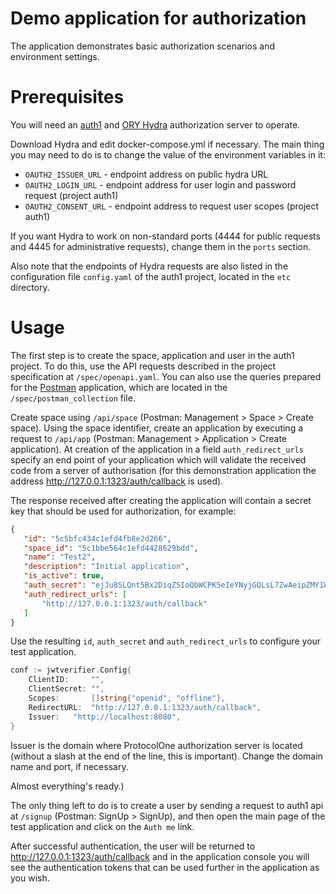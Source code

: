 # Demo application for authorization

The application demonstrates basic authorization scenarios and environment settings.

# Prerequisites

You will need an [auth1](https://github.com/ProtocolONE/auth1.protocol.one) and 
[ORY Hydra](https://github.com/ory/hydra) authorization server to operate.

Download Hydra and edit docker-compose.yml if necessary. The main thing you may need to 
do is to change the value of the environment variables in it:
* `OAUTH2_ISSUER_URL` - endpoint address on public hydra URL
* `OAUTH2_LOGIN_URL` - endpoint address for user login and password request (project 
auth1)
* `OAUTH2_CONSENT_URL` - endpoint address to request user scopes (project auth1)

If you want Hydra to work on non-standard ports (4444 for public requests and 4445 for 
administrative requests), change them in the `ports` section.

Also note that the endpoints of Hydra requests are also listed in the configuration file 
`config.yaml` of the auth1 project, located in the `etc` directory.

# Usage

The first step is to create the space, application and user in the auth1 project. 
To do this, use the API requests described in the project specification at 
`/spec/openapi.yaml`. You can also use the queries prepared for the [Postman](https://www.getpostman.com/downloads/) application, 
which are located in the `/spec/postman_collection` file.

Create space using `/api/space` (Postman: Management > Space > Create space). Using the 
space identifier, create an application by executing a request to `/api/app` (Postman: 
Management > Application > Create application). At creation of the application in a 
field `auth_redirect_urls ` specify an end point of your application which will validate 
the received code from a server of authorisation (for this demonstration application the 
address http://127.0.0.1:1323/auth/callback is used).

The response received after creating the application will contain a secret key that 
should be used for authorization, for example:

 ```json
{
    "id": "5c5bfc434c1efd4fb8e2d266",
    "space_id": "5c1bbe564c1efd4428629bdd",
    "name": "Test2",
    "description": "Initial application",
    "is_active": true,
    "auth_secret": "ejJu8SLQnt5Bx2DiqZSIoQbWCPK5eIeYNyjGQLsL7ZwAeipZMY1W6BnsJOBZGVpC",
    "auth_redirect_urls": [
        "http://127.0.0.1:1323/auth/callback"
    ]
}
```

Use the resulting `id`, `auth_secret` and `auth_redirect_urls` to configure your test 
application.

```go
conf := jwtverifier.Config{
    ClientID:     "",
    ClientSecret: "",
    Scopes:       []string{"openid", "offline"},
    RedirectURL:  "http://127.0.0.1:1323/auth/callback",
    Issuer:   "http://localhost:8080",
}
``` 

Issuer is the domain where ProtocolOne authorization server is located (without a slash at the end of the line, 
this is important). Change the domain name and port, if necessary.

Almost everything's ready.)

The only thing left to do is to create a user by sending a request to auth1 api at 
`/signup` (Postman: SignUp > SignUp), and then open the main page of the test 
application and click on the `Auth me` link.

After successful authentication, the user will be returned to 
http://127.0.0.1:1323/auth/callback and in the application console you will see the 
authentication tokens that can be used further in the application as you wish.

